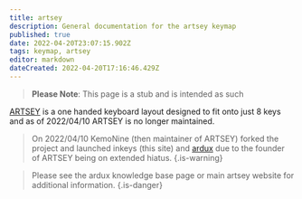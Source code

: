 ```yaml
---
title: artsey
description: General documentation for the artsey keymap
published: true
date: 2022-04-20T23:07:15.902Z
tags: keymap, artsey
editor: markdown
dateCreated: 2022-04-20T17:16:46.429Z
---
```


> **Please Note**: This page is a stub and is intended as such

[ARTSEY](https://artsey.io) is a one handed keyboard layout designed to fit onto just 8 keys and as of 2022/04/10 ARTSEY is no longer maintained.

> On 2022/04/10 KemoNine (then maintainer of ARTSEY) forked the project and launched inkeys (this site) and [ardux](/keymaps/ardux) due to the founder of ARTSEY being on extended hiatus.
{.is-warning}


> Please see the ardux knowledge base page or main artsey website for additional information.
{.is-danger}

